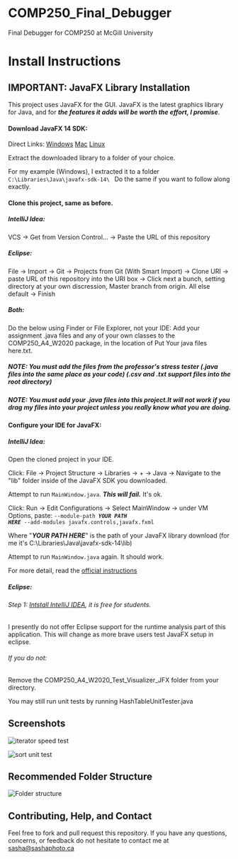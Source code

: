 # COMP250_Final_Debugger
Final Debugger for COMP250 at McGill University

# Install Instructions
## IMPORTANT: JavaFX Library Installation
This project uses JavaFX for the GUI.
JavaFX is the latest graphics library for Java, and for ***the features it adds will be worth the effort, I promise***.

#### Download JavaFX 14 SDK:
Direct Links:
[Windows](https://gluonhq.com/download/javafx-14-0-1-sdk-windows/)
[Mac](https://gluonhq.com/download/javafx-14-0-1-sdk-mac/)
[Linux](https://gluonhq.com/download/javafx-14-0-1-sdk-linux/)

Extract the downloaded library to a folder of your choice.

For my example (Windows), I extracted it to a folder <code>C:\Libraries\Java\javafx-sdk-14\ </code>
Do the same if you want to follow along exactly.

#### Clone this project, same as before.
##### IntelliJ Idea:
VCS -> Get from Version Control... -> Paste the URL of this repository

##### Eclipse:
File -> Import -> Git -> Projects from Git (With Smart Import) -> Clone URI -> paste URL of this repository into the URI box -> Click next a bunch, setting directory at your own discression, Master branch from origin. All else default -> Finish

##### Both:
Do the below using Finder or File Explorer, not your IDE:
Add your assignment .java files and any of your own classes to the COMP250_A4_W2020 package, in the location of Put Your java files here.txt.

##### NOTE: You must add the files from the professor's stress tester (.java files into the same place as your code) (.csv and .txt support files into the root directory)

##### NOTE: You must add your .java files into this project.It will not work if you drag my files into your project unless you really know what you are doing.

#### Configure your IDE for JavaFX:

##### IntelliJ Idea:
Open the cloned project in your IDE.

Click:
File -> Project Structure -> Libraries -> + -> Java -> Navigate to the "lib" folder inside of the JavaFX SDK you downloaded.

Attempt to run <code>MainWindow.java</code>. ***This will fail.*** It's ok.

Click:
Run -> Edit Configurations -> Select MainWindow -> under VM Options, paste: <code>--module-path ***YOUR PATH HERE*** --add-modules javafx.controls,javafx.fxml</code>

Where "***YOUR PATH HERE***" is the path of your JavaFX library download (for me it's C:\Libraries\Java\javafx-sdk-14\lib)

Attempt to run <code>MainWindow.java</code> again. It should work.

For more detail, read the [official instructions](https://www.jetbrains.com/help/idea/javafx.html)

##### Eclipse:
###### Step 1: [Intstall IntelliJ IDEA](https://www.jetbrains.com/community/education/#students), it is free for students.
I presently do not offer Eclipse support for the runtime analysis part of this application. This will change as more brave users test JavaFX setup in eclipse.


###### If you do not:

Remove the COMP250_A4_W2020_Test_Visualizer_JFX folder from your directory.

You may still run unit tests by running HashTableUnitTester.java

## Screenshots

![iterator speed test](https://sashaphotoca.files.wordpress.com/2020/04/2020-04-26-19_19_16-runtime-efficiency-wizard-_3-sashaphoto.ca-tweet-visualizer.png)

![sort unit test](https://sashaphotoca.files.wordpress.com/2020/04/2020-04-26-20_33_30-runtime-efficiency-wizard-_3-sashaphoto.ca-tweet-visualizer.png)

## Recommended Folder Structure
![Folder structure](https://sashaphotoca.files.wordpress.com/2020/04/2020-04-26-21_12_19-comp250_final_debugger-e28093-controller.java-intellij-idea.png)

## Contributing, Help, and Contact
Feel free to fork and pull request this repository. If you have any questions, concerns, or feedback do not hesitate to contact me at sasha@sashaphoto.ca

